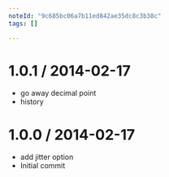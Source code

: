 ```yaml
---
noteId: "9c685bc06a7b11ed842ae35dc8c3b38c"
tags: []

---
```



1.0.1 / 2014-02-17
==================

 * go away decimal point
 * history

1.0.0 / 2014-02-17
==================

 * add jitter option
 * Initial commit
